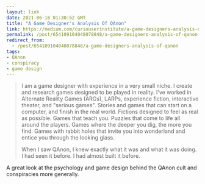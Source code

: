 ```yaml
---
layout: link
date: 2021-06-16 01:30:52 GMT
title: "A Game Designer's Analysis Of QAnon"
link: https://medium.com/curiouserinstitute/a-game-designers-analysis-of-qanon-580972548be5
permalink: /post/654109104048078848/a-game-designers-analysis-of-qanon
redirect_from: 
  - /post/654109104048078848/a-game-designers-analysis-of-qanon
tags:
- QAnon
- conspiracy
- game design
---
```

<blockquote><p>I am a game designer with experience in a very small niche. I create and research games designed to be played in reality. I've worked in Alternate Reality Games (ARGs), LARPs, experience fiction, interactive theater, and "serious games". Stories and games that can start on a computer, and finish in the real world. Fictions designed to feel as real as possible. Games that teach you. Puzzles that come to life all around the players. Games where the deeper you dig, the more you find. Games with rabbit holes that invite you into wonderland and entice you through the looking glass.</p>
<p>When I saw QAnon, I knew exactly what it was and what it was doing. I had seen it before. I had almost built it before.</p></blockquote>
<p>A great look at the psychology and game design behind the QAnon cult and conspiracies more generally.</p>